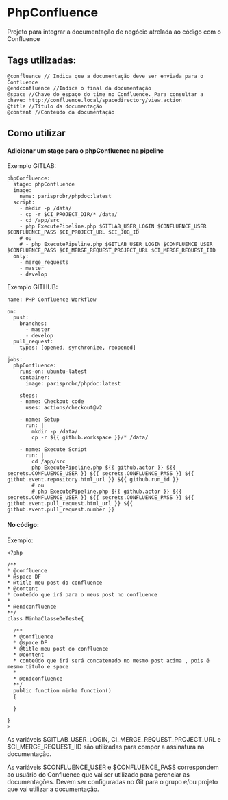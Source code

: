 # PhpConfluence
Projeto para integrar a documentação de negócio atrelada ao código com o Confluence

## Tags utilizadas:
```
@confluence // Indica que a documentação deve ser enviada para o Confluence
@endconfluence //Indica o final da documentação
@space //Chave do espaço do time no Confluence. Para consultar a chave: http://confluence.local/spacedirectory/view.action
@title //Título da documentação
@content //Conteúdo da documentação
```

## Como utilizar
#### Adicionar um stage para o phpConfluence na pipeline
Exemplo GITLAB:
```
phpConfluence:
  stage: phpConfluence
  image:
    name: parisprobr/phpdoc:latest
  script:
    - mkdir -p /data/
    - cp -r $CI_PROJECT_DIR/* /data/
    - cd /app/src 
    - php ExecutePipeline.php $GITLAB_USER_LOGIN $CONFLUENCE_USER $CONFLUENCE_PASS $CI_PROJECT_URL $CI_JOB_ID
    # ou 
    # - php ExecutePipeline.php $GITLAB_USER_LOGIN $CONFLUENCE_USER $CONFLUENCE_PASS $CI_MERGE_REQUEST_PROJECT_URL $CI_MERGE_REQUEST_IID
  only:
    - merge_requests
    - master
    - develop
```

Exemplo GITHUB:
```
name: PHP Confluence Workflow

on:
  push:
    branches:
      - master
      - develop
  pull_request:
    types: [opened, synchronize, reopened]

jobs:
  phpConfluence:
    runs-on: ubuntu-latest
    container: 
      image: parisprobr/phpdoc:latest

    steps:
    - name: Checkout code
      uses: actions/checkout@v2

    - name: Setup
      run: |
        mkdir -p /data/
        cp -r ${{ github.workspace }}/* /data/

    - name: Execute Script
      run: |
        cd /app/src
        php ExecutePipeline.php ${{ github.actor }} ${{ secrets.CONFLUENCE_USER }} ${{ secrets.CONFLUENCE_PASS }} ${{ github.event.repository.html_url }} ${{ github.run_id }}
        # ou 
        # php ExecutePipeline.php ${{ github.actor }} ${{ secrets.CONFLUENCE_USER }} ${{ secrets.CONFLUENCE_PASS }} ${{ github.event.pull_request.html_url }} ${{ github.event.pull_request.number }}
```
#### No código:
Exemplo:
```
<?php

/**
* @confluence
* @space DF
* @title meu post do confluence
* @content
* conteúdo que irá para o meus post no confluence
*
* @endconfluence
**/
class MinhaClasseDeTeste{

  /**
  * @confluence
  * @space DF
  * @title meu post do confluence
  * @content
  * conteúdo que irá será concatenado no mesmo post acima , pois é mesmo titulo e space
  *
  * @endconfluence
  **/
  public function minha function()
  {

  }

}
>
```


As variáveis $GITLAB_USER_LOGIN, CI_MERGE_REQUEST_PROJECT_URL e $CI_MERGE_REQUEST_IID são utilizadas para compor a assinatura na documentação.

As variáveis $CONFLUENCE_USER e $CONFLUENCE_PASS correspondem ao usuário do Confluence que vai ser utilizado para gerenciar as documentações. Devem ser configuradas no Git para o grupo e/ou projeto que vai utilizar a documentação. 

